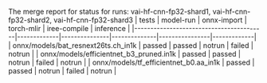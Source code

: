 The merge report for status  for runs: vai-hf-cnn-fp32-shard1, vai-hf-cnn-fp32-shard2, vai-hf-cnn-fp32-shard3
| tests                                   | model-run   | onnx-import   | torch-mlir   | iree-compile   | inference   |
|-----------------------------------------|-------------|---------------|--------------|----------------|-------------|
| onnx/models/bat_resnext26ts.ch_in1k     | passed      | passed        | notrun       | failed         | notrun      |
| onnx/models/efficientnet_b3_pruned.in1k | passed      | passed        | notrun       | failed         | notrun      |
| onnx/models/tf_efficientnet_b0.aa_in1k  | passed      | passed        | notrun       | failed         | notrun      |
